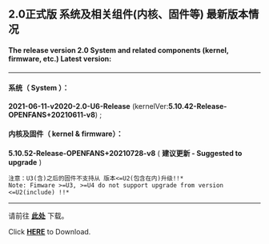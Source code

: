## 2.0正式版 系统及相关组件(内核、固件等) 最新版本情况

#### The release version 2.0 System and related components (kernel, firmware, etc.) Latest version:

---

#### 系统（ System ）：

**2021-06-11-v2020-2.0-U6-Release** (kernelVer:**5.10.42-Release-OPENFANS+20210611-v8**) ;

#### 内核及固件（ kernel & firmware）：

**5.10.52-Release-OPENFANS+20210728-v8** ( **建议更新 - Suggested to upgrade** )

```
注意：U3(含)之后的固件不支持从 版本<=U2(包含在内)升级!!*
Note: Fimware >=U3, >=U4 do not support upgrade from version <=U2(include) !!*
```
----

请前往 **[此处](./README_zh.md#6%E4%B8%8B%E8%BD%BD%E5%9C%B0%E5%9D%80)** 下载。

Click **[HERE](./README.md#6-download-links)** to Download.
